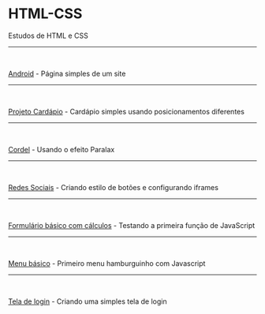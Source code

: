 # HTML-CSS

 Estudos de HTML e CSS
 <hr>
 <br>

<p>
<a href="https://debizinha-santos.github.io/HTML-CSS/0131-android/index.html" target="_blank">Android</a> - Página simples de um site</p>
<hr>
<br>
<p>
<a href="https://debizinha-santos.github.io/HTML-CSS/0208-cardapio/index.html" target="_blank">Projeto Cardápio</a> - Cardápio simples usando posicionamentos diferentes</p>
<hr>
<br>
<p>
<a href="https://debizinha-santos.github.io/HTML-CSS/0210-cordel/index.html" target="_blank">Cordel</a> - Usando o efeito Paralax</p>
<hr>
<br>
<p>
<a href="https://debizinha-santos.github.io/HTML-CSS/0211-redessociais/index.html" target="_blank">Redes Sociais</a> - Criando estilo de botões e configurando iframes</p>
<hr>
<br>
<p>
<a href="https://debizinha-santos.github.io/HTML-CSS/tabelas-formularios/formulario003.html" target="_blank">Formulário básico com cálculos</a> - Testando a primeira função de JavaScript</p>
<hr>
<br>
<p>
<a href="https://debizinha-santos.github.io/HTML-CSS/0215-mediaquery/index.html" target="_blank">Menu básico</a> - Primeiro menu hamburguinho com Javascript</p>
<hr>
<br>
<p>
<a href="https://debizinha-santos.github.io/HTML-CSS/0216-login/index.html" target="_blank">Tela de login</a> - Criando uma simples tela de login</p>
